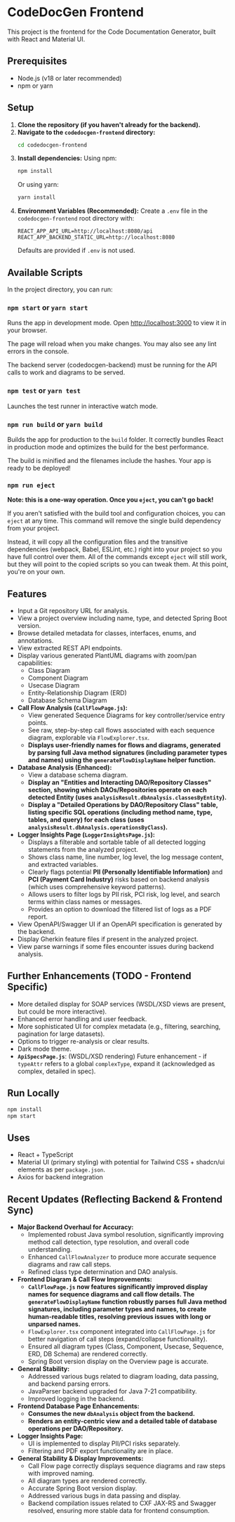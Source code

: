 # CodeDocGen Frontend

This project is the frontend for the Code Documentation Generator, built with React and Material UI.

## Prerequisites

- Node.js (v18 or later recommended)
- npm or yarn

## Setup

1.  **Clone the repository (if you haven't already for the backend).**
2.  **Navigate to the `codedocgen-frontend` directory:**
    ```bash
    cd codedocgen-frontend
    ```
3.  **Install dependencies:**
    Using npm:
    ```bash
    npm install
    ```
    Or using yarn:
    ```bash
    yarn install
    ```
4.  **Environment Variables (Recommended):**
    Create a `.env` file in the `codedocgen-frontend` root directory with:
    ```
    REACT_APP_API_URL=http://localhost:8080/api
    REACT_APP_BACKEND_STATIC_URL=http://localhost:8080
    ```
    Defaults are provided if `.env` is not used.

## Available Scripts

In the project directory, you can run:

### `npm start` or `yarn start`

Runs the app in development mode.
Open [http://localhost:3000](http://localhost:3000) to view it in your browser.

The page will reload when you make changes.
You may also see any lint errors in the console.

The backend server (codedocgen-backend) must be running for the API calls to work and diagrams to be served.

### `npm test` or `yarn test`

Launches the test runner in interactive watch mode.

### `npm run build` or `yarn build`

Builds the app for production to the `build` folder.
It correctly bundles React in production mode and optimizes the build for the best performance.

The build is minified and the filenames include the hashes.
Your app is ready to be deployed!

### `npm run eject`

**Note: this is a one-way operation. Once you `eject`, you can't go back!**

If you aren't satisfied with the build tool and configuration choices, you can `eject` at any time. This command will remove the single build dependency from your project.

Instead, it will copy all the configuration files and the transitive dependencies (webpack, Babel, ESLint, etc.) right into your project so you have full control over them. All of the commands except `eject` will still work, but they will point to the copied scripts so you can tweak them. At this point, you're on your own.

## Features

- Input a Git repository URL for analysis.
- View a project overview including name, type, and detected Spring Boot version.
- Browse detailed metadata for classes, interfaces, enums, and annotations.
- View extracted REST API endpoints.
- Display various generated PlantUML diagrams with zoom/pan capabilities:
    - Class Diagram
    - Component Diagram
    - Usecase Diagram
    - Entity-Relationship Diagram (ERD)
    - Database Schema Diagram
- **Call Flow Analysis (`CallFlowPage.js`):**
    - View generated Sequence Diagrams for key controller/service entry points.
    - See raw, step-by-step call flows associated with each sequence diagram, explorable via `FlowExplorer.tsx`.
    - **Displays user-friendly names for flows and diagrams, generated by parsing full Java method signatures (including parameter types and names) using the `generateFlowDisplayName` helper function.**
- **Database Analysis (Enhanced):**
    - View a database schema diagram.
    - **Display an "Entities and Interacting DAO/Repository Classes" section, showing which DAOs/Repositories operate on each detected Entity (uses `analysisResult.dbAnalysis.classesByEntity`).**
    - **Display a "Detailed Operations by DAO/Repository Class" table, listing specific SQL operations (including method name, type, tables, and query) for each class (uses `analysisResult.dbAnalysis.operationsByClass`).**
- **Logger Insights Page (`LoggerInsightsPage.js`):**
    - Displays a filterable and sortable table of all detected logging statements from the analyzed project.
    - Shows class name, line number, log level, the log message content, and extracted variables.
    - Clearly flags potential **PII (Personally Identifiable Information)** and **PCI (Payment Card Industry)** risks based on backend analysis (which uses comprehensive keyword patterns).
    - Allows users to filter logs by PII risk, PCI risk, log level, and search terms within class names or messages.
    - Provides an option to download the filtered list of logs as a PDF report.
- View OpenAPI/Swagger UI if an OpenAPI specification is generated by the backend.
- Display Gherkin feature files if present in the analyzed project.
- View parse warnings if some files encounter issues during backend analysis.

## Further Enhancements (TODO - Frontend Specific)

- More detailed display for SOAP services (WSDL/XSD views are present, but could be more interactive).
- Enhanced error handling and user feedback.
- More sophisticated UI for complex metadata (e.g., filtering, searching, pagination for large datasets).
- Options to trigger re-analysis or clear results.
- Dark mode theme.
- **`ApiSpecsPage.js`**: (WSDL/XSD rendering) Future enhancement - if `typeAttr` refers to a global `complexType`, expand it (acknowledged as complex, detailed in spec).

## Run Locally
```bash
npm install
npm start
```

## Uses
- React + TypeScript
- Material UI (primary styling) with potential for Tailwind CSS + shadcn/ui elements as per `package.json`.
- Axios for backend integration

## Recent Updates (Reflecting Backend & Frontend Sync)
- **Major Backend Overhaul for Accuracy:**
    - Implemented robust Java symbol resolution, significantly improving method call detection, type resolution, and overall code understanding.
    - Enhanced `CallFlowAnalyzer` to produce more accurate sequence diagrams and raw call steps.
    - Refined class type determination and DAO analysis.
- **Frontend Diagram & Call Flow Improvements:**
    - **`CallFlowPage.js` now features significantly improved display names for sequence diagrams and call flow details. The `generateFlowDisplayName` function robustly parses full Java method signatures, including parameter types and names, to create human-readable titles, resolving previous issues with long or unparsed names.**
    - `FlowExplorer.tsx` component integrated into `CallFlowPage.js` for better navigation of call steps (expand/collapse functionality).
    - Ensured all diagram types (Class, Component, Usecase, Sequence, ERD, DB Schema) are rendered correctly.
    - Spring Boot version display on the Overview page is accurate.
- **General Stability:**
    - Addressed various bugs related to diagram loading, data passing, and backend parsing errors.
    - JavaParser backend upgraded for Java 7-21 compatibility.
    - Improved logging in the backend.
- **Frontend Database Page Enhancements:**
    - **Consumes the new `dbAnalysis` object from the backend.**
    - **Renders an entity-centric view and a detailed table of database operations per DAO/Repository.**
- **Logger Insights Page:**
    - UI is implemented to display PII/PCI risks separately.
    - Filtering and PDF export functionality are in place.
- **General Stability & Display Improvements:**
    - Call Flow page correctly displays sequence diagrams and raw steps with improved naming.
    - All diagram types are rendered correctly.
    - Accurate Spring Boot version display.
    - Addressed various bugs in data passing and display.
    - Backend compilation issues related to CXF JAX-RS and Swagger resolved, ensuring more stable data for frontend consumption. 